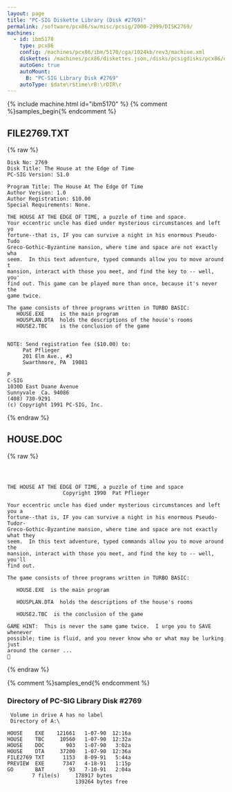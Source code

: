 ```yaml
---
layout: page
title: "PC-SIG Diskette Library (Disk #2769)"
permalink: /software/pcx86/sw/misc/pcsig/2000-2999/DISK2769/
machines:
  - id: ibm5170
    type: pcx86
    config: /machines/pcx86/ibm/5170/cga/1024kb/rev3/machine.xml
    diskettes: /machines/pcx86/diskettes.json,/disks/pcsigdisks/pcx86/diskettes.json
    autoGen: true
    autoMount:
      B: "PC-SIG Library Disk #2769"
    autoType: $date\r$time\rB:\rDIR\r
---
```


{% include machine.html id="ibm5170" %}
{% comment %}samples_begin{% endcomment %}

## FILE2769.TXT

{% raw %}
```
Disk No: 2769
Disk Title: The House at the Edge of Time
PC-SIG Version: S1.0

Program Title: The House At The Edge Of Time
Author Version: 1.0
Author Registration: $10.00
Special Requirements: None.

THE HOUSE AT THE EDGE OF TIME, a puzzle of time and space.
Your eccentric uncle has died under mysterious circumstances and left yo
fortune--that is, IF you can survive a night in his enormous Pseudo-Tudo
Greco-Gothic-Byzantine mansion, where time and space are not exactly wha
seem.  In this text adventure, typed commands allow you to move around t
mansion, interact with those you meet, and find the key to -- well, you'
find out. This game can be played more than once, because it's never the
game twice.

The game consists of three programs written in TURBO BASIC:
   HOUSE.EXE     is the main program
   HOUSPLAN.DTA  holds the descriptions of the house's rooms
   HOUSE2.TBC    is the conclusion of the game


NOTE: Send registration fee ($10.00) to:
	 Pat Pflieger
	 201 Elm Ave., #3
	 Swarthmore, PA  19081

P
C-SIG
1030D East Duane Avenue
Sunnyvale  Ca. 94086
(408) 730-9291
(c) Copyright 1991 PC-SIG, Inc.
```
{% endraw %}

## HOUSE.DOC

{% raw %}
```



THE HOUSE AT THE EDGE OF TIME, a puzzle of time and space
                  Copyright 1990  Pat Pflieger

Your eccentric uncle has died under mysterious circumstances and left you a
fortune--that is, IF you can survive a night in his enormous Pseudo-Tudor-
Greco-Gothic-Byzantine mansion, where time and space are not exactly what they
seem.  In this text adventure, typed commands allow you to move around the
mansion, interact with those you meet, and find the key to -- well, you'll
find out.

The game consists of three programs written in TURBO BASIC:

   HOUSE.EXE  is the main program

   HOUSPLAN.DTA  holds the descriptions of the house's rooms

   HOUSE2.TBC  is the conclusion of the game

GAME HINT:  This is never the same game twice.  I urge you to SAVE whenever
possible; time is fluid, and you never know who or what may be lurking just
around the corner ...

```
{% endraw %}

{% comment %}samples_end{% endcomment %}

### Directory of PC-SIG Library Disk #2769

     Volume in drive A has no label
     Directory of A:\

    HOUSE    EXE    121661   1-07-90  12:16a
    HOUSE    TBC     10560   1-07-90  12:32a
    HOUSE    DOC       903   1-07-90   3:02a
    HOUSE    DTA     37200   1-07-90  12:36a
    FILE2769 TXT      1153   8-09-91   5:44a
    PREVIEW  EXE      7347   4-18-91   1:15p
    GO       BAT        93   7-10-91   2:04a
            7 file(s)     178917 bytes
                          139264 bytes free
